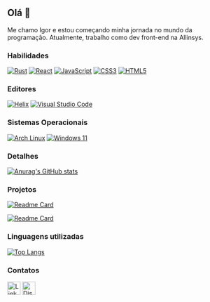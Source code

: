 ## Olá 👋

Me chamo Igor e estou começando minha jornada no mundo da programação.
Atualmente, trabalho como dev front-end na Allinsys.

### Habilidades

[![Rust](https://img.shields.io/badge/rust-%23000000.svg?style=for-the-badge&logo=rust&logoColor=white)](#)
[![React](https://img.shields.io/badge/react-%2320232a.svg?style=for-the-badge&logo=react&logoColor=%2361DAFB)](#)
[![JavaScript](https://img.shields.io/badge/javascript-%23323330.svg?style=for-the-badge&logo=javascript&logoColor=%23F7DF1E)](#)
[![CSS3](https://img.shields.io/badge/css3-%231572B6.svg?style=for-the-badge&logo=css3&logoColor=white)](#)
[![HTML5](https://img.shields.io/badge/html5-%23E34F26.svg?style=for-the-badge&logo=html5&logoColor=white)](#)

### Editores
[![Helix](https://img.shields.io/badge/Helix-%2328153e.svg?style=for-the-badge&logo=helix&logoColor=white)](#)
[![Visual Studio Code](https://custom-icon-badges.demolab.com/badge/Visual%20Studio%20Code-0078d7.svg?style=for-the-badge&logo=vsc&logoColor=white)](#)

### Sistemas Operacionais

[![Arch Linux](https://img.shields.io/badge/Arch%20Linux-1793D1?style=for-the-badge&logo=arch-linux&logoColor=fff)](#)
[![Windows 11](https://custom-icon-badges.demolab.com/badge/Windows%2011-0078D6?style=for-the-badge&logo=windows11&logoColor=white)](#)

### Detalhes

[![Anurag's GitHub stats](https://github-readme-stats.vercel.app/api?username=svxezm&show_icons=true&theme=synthwave)](#)

### Projetos

[![Readme Card](https://github-readme-stats.vercel.app/api/pin/?username=svxezm&repo=portfolio&theme=synthwave)](https://github.com/svxezm/portfolio)

[![Readme Card](https://github-readme-stats.vercel.app/api/pin/?username=svxezm&repo=color-generator&theme=synthwave)](https://github.com/svxezm/color-generator)

### Linguagens utilizadas
[![Top Langs](https://github-readme-stats.vercel.app/api/top-langs/?username=svxezm&hide_progress=false&theme=synthwave&layout=compact)](#)

### Contatos

[<img src="https://img.shields.io/badge/linkedin-%230077B5.svg?style=for-the-badge&logo=linkedin&logoColor=white" alt="Linkedin" height="30">](https://www.linkedin.com/in/igor-borges-k%C3%BChl-09b001257/)
[<img src="https://img.shields.io/badge/Discord-%235865F2.svg?style=for-the-badge&logo=discord&logoColor=white" alt="Discord" height="30">](https://discord.com/users/1201863684117504020)
